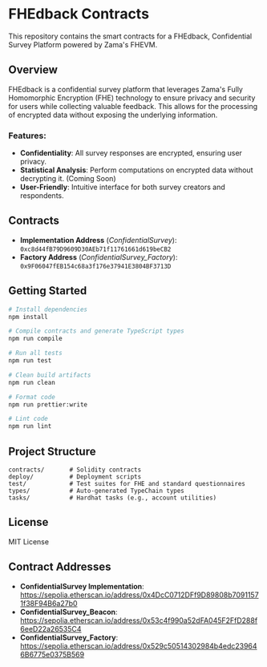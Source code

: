 # FHEdback Contracts

This repository contains the smart contracts for a FHEdback, Confidential Survey Platform powered by Zama's FHEVM.

## Overview

FHEdback is a confidential survey platform that leverages Zama's Fully Homomorphic Encryption (FHE) technology to ensure privacy and security for users while collecting valuable feedback. This allows for the processing of encrypted data without exposing the underlying information.

### Features:
- **Confidentiality**: All survey responses are encrypted, ensuring user privacy.
- **Statistical Analysis**: Perform computations on encrypted data without decrypting it. (Coming Soon)
- **User-Friendly**: Intuitive interface for both survey creators and respondents.

## Contracts



- **Implementation Address** (_ConfidentialSurvey_): `0xc8d44fB79D9609D30AEb71f11761661d619beCB2`
- **Factory Address** (_ConfidentialSurvey_Factory_): `0x9F06047fEB154c68a3f176e37941E3804BF3713D`


## Getting Started

```bash
# Install dependencies
npm install

# Compile contracts and generate TypeScript types
npm run compile

# Run all tests
npm run test

# Clean build artifacts
npm run clean

# Format code
npm run prettier:write

# Lint code
npm run lint
```

## Project Structure

```
contracts/       # Solidity contracts
deploy/          # Deployment scripts
test/            # Test suites for FHE and standard questionnaires
types/           # Auto-generated TypeChain types
tasks/           # Hardhat tasks (e.g., account utilities)
```

## License

MIT License

## Contract Addresses

- **ConfidentialSurvey Implementation**: https://sepolia.etherscan.io/address/0x4DcC0712DFf9D89808b70911571f38F94B6a27b0
- **ConfidentialSurvey_Beacon**: https://sepolia.etherscan.io/address/0x53c4f990a52dFA045F2FfD288f6eeD22a26535C4
- **ConfidentialSurvey_Factory**: https://sepolia.etherscan.io/address/0x529c50514302984b4edc239646B6775e0375B569
